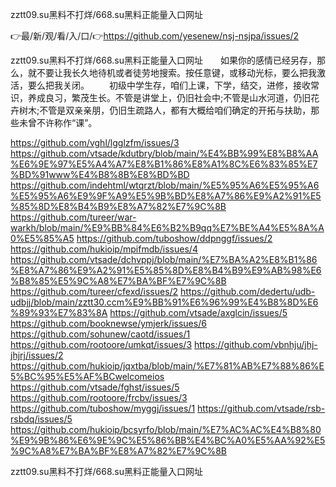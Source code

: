 zztt09.su黑料不打烊/668.su黑料正能量入口网址

👉最/新/观/看/入/口/👉https://github.com/yesenew/nsj-nsjpa/issues/2

zztt09.su黑料不打烊/668.su黑料正能量入口网址　　如果你的感情已经另存，那么，就不要让我长久地待机或者徒劳地搜索。按任意键，或移动光标，要么把我激活，要么把我关闭。
　　初级中学生存，咱们上课，下学，结交，进修，接收常识，养成良习，繁茂生长。不管是讲堂上，仍旧社会中;不管是山水河道，仍旧花卉树木;不管是双亲亲朋，仍旧生疏路人，都有大概给咱们确定的开拓与扶助，那些未曾不许称作“课”。


https://github.com/vghl/lgglzfm/issues/3
https://github.com/vtsade/kdutbry/blob/main/%E4%BB%99%E8%B8%AA%E6%9E%97%E5%A4%A7%E8%B1%86%E8%A1%8C%E6%83%85%E7%BD%91www%E4%B8%8B%E8%BD%BD
https://github.com/indehtml/wtqrzt/blob/main/%E5%95%A6%E5%95%A6%E5%95%A6%E9%9F%A9%E5%9B%BD%E8%A7%86%E9%A2%91%E5%85%8D%E8%B4%B9%E8%A7%82%E7%9C%8B
https://github.com/tureer/war-warkh/blob/main/%E9%BB%84%E6%B2%B9qq%E7%BE%A4%E5%8A%A0%E5%85%A5
https://github.com/tuboshow/ddpnggf/issues/2
https://github.com/hukioip/mpifmdb/issues/4
https://github.com/vtsade/dchvppj/blob/main/%E7%BA%A2%E8%B1%86%E8%A7%86%E9%A2%91%E5%85%8D%E8%B4%B9%E9%AB%98%E6%B8%85%E5%9C%A8%E7%BA%BF%E7%9C%8B
https://github.com/tureer/cfexd/issues/2
https://github.com/dedertu/udb-udbjj/blob/main/zztt30.ccm%E9%BB%91%E6%96%99%E4%B8%8D%E6%89%93%E7%83%8A
https://github.com/vtsade/axglcin/issues/5
https://github.com/booknewse/ymjerk/issues/6
https://github.com/sohunew/caotd/issues/1
https://github.com/rootoore/umkqt/issues/3
https://github.com/vbnhju/jhj-jhjrj/issues/2
https://github.com/hukioip/jqxtba/blob/main/%E7%81%AB%E7%88%86%E5%BC%95%E5%AF%BCwelcomeios
https://github.com/vtsade/fghst/issues/5
https://github.com/rootoore/frcbv/issues/3
https://github.com/tuboshow/myggj/issues/1
https://github.com/vtsade/rsb-rsbdq/issues/5
https://github.com/hukioip/bcsyrfo/blob/main/%E7%AC%AC%E4%B8%80%E9%9B%86%E6%9E%9C%E5%86%BB%E4%BC%A0%E5%AA%92%E5%9C%A8%E7%BA%BF%E8%A7%82%E7%9C%8B

zztt09.su黑料不打烊/668.su黑料正能量入口网址
